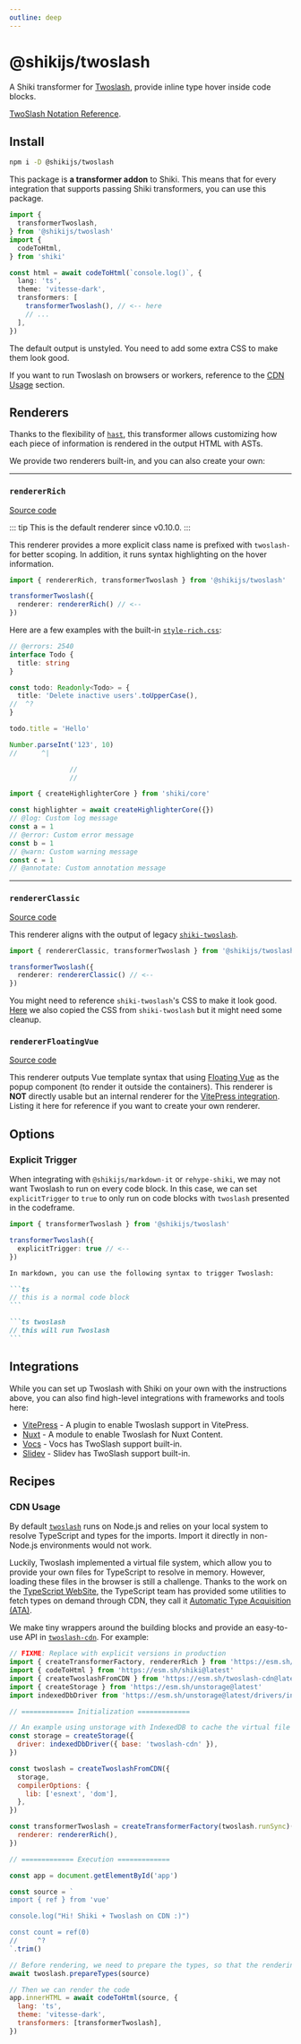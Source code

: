 ```yaml
---
outline: deep
---
```


# @shikijs/twoslash

<Badges name="@shikijs/twoslash" />

A Shiki transformer for [Twoslash](https://github.com/twoslashes/twoslash), provide inline type hover inside code blocks.

[TwoSlash Notation Reference](https://twoslash.netlify.app/refs/notations).

## Install

```bash
npm i -D @shikijs/twoslash
```

This package is **a transformer addon** to Shiki. This means that for every integration that supports passing Shiki transformers, you can use this package.

```ts twoslash
import {
  transformerTwoslash,
} from '@shikijs/twoslash'
import {
  codeToHtml,
} from 'shiki'

const html = await codeToHtml(`console.log()`, {
  lang: 'ts',
  theme: 'vitesse-dark',
  transformers: [
    transformerTwoslash(), // <-- here
    // ...
  ],
})
```

The default output is unstyled. You need to add some extra CSS to make them look good.

If you want to run Twoslash on browsers or workers, reference to the [CDN Usage](#cdn-usage) section.

## Renderers

Thanks to the flexibility of [`hast`](https://github.com/syntax-tree/hast), this transformer allows customizing how each piece of information is rendered in the output HTML with ASTs.

We provide two renderers built-in, and you can also create your own:

---

### `rendererRich`

[Source code](https://github.com/shikijs/shiki/blob/main/packages/twoslash/src/renderer-rich.ts)

::: tip
This is the default renderer since v0.10.0.
:::

This renderer provides a more explicit class name is prefixed with `twoslash-` for better scoping.
In addition, it runs syntax highlighting on the hover information.

```ts twoslash
import { rendererRich, transformerTwoslash } from '@shikijs/twoslash'

transformerTwoslash({
  renderer: rendererRich() // <--
})
```

Here are a few examples with the built-in [`style-rich.css`](https://github.com/shikijs/shiki/blob/main/packages/twoslash/style-rich.css):

<!-- eslint-skip -->

```ts twoslash
// @errors: 2540
interface Todo {
  title: string
}

const todo: Readonly<Todo> = {
  title: 'Delete inactive users'.toUpperCase(),
//  ^?
}

todo.title = 'Hello'

Number.parseInt('123', 10)
//      ^|

               //
               //
```

```ts twoslash
import { createHighlighterCore } from 'shiki/core'

const highlighter = await createHighlighterCore({})
// @log: Custom log message
const a = 1
// @error: Custom error message
const b = 1
// @warn: Custom warning message
const c = 1
// @annotate: Custom annotation message
```

---

### `rendererClassic`

[Source code](https://github.com/shikijs/shiki/blob/main/packages/twoslash/src/renderer-classic.ts)

This renderer aligns with the output of legacy [`shiki-twoslash`](https://github.com/shikijs/twoslash).

```ts twoslash
import { rendererClassic, transformerTwoslash } from '@shikijs/twoslash'

transformerTwoslash({
  renderer: rendererClassic() // <--
})
```

You might need to reference `shiki-twoslash`'s CSS to make it look good. [Here](https://github.com/shikijs/shiki/blob/main/packages/twoslash/style-classic.css) we also copied the CSS from `shiki-twoslash` but it might need some cleanup.

### `rendererFloatingVue`

[Source code](https://github.com/shikijs/shiki/blob/main/packages/vitepress-twoslash/src/renderer-floating-vue.ts)

This renderer outputs Vue template syntax that using [Floating Vue](https://floating-vue.starpad.dev/) as the popup component (to render it outside the containers). This renderer is **NOT** directly usable but an internal renderer for the [VitePress integration](/packages/vitepress#twoslash). Listing it here for reference if you want to create your own renderer.

## Options

### Explicit Trigger

When integrating with `@shikijs/markdown-it` or `rehype-shiki`, we may not want Twoslash to run on every code block. In this case, we can set `explicitTrigger` to `true` to only run on code blocks with `twoslash` presented in the codeframe.

```ts twoslash
import { transformerTwoslash } from '@shikijs/twoslash'

transformerTwoslash({
  explicitTrigger: true // <--
})
```

````md
In markdown, you can use the following syntax to trigger Twoslash:

```ts
// this is a normal code block
```

```ts twoslash
// this will run Twoslash
```
````

## Integrations

While you can set up Twoslash with Shiki on your own with the instructions above, you can also find high-level integrations with frameworks and tools here:

- [VitePress](/packages/vitepress#twoslash) - A plugin to enable Twoslash support in VitePress.
- [Nuxt](/packages/nuxt#twoslash) - A module to enable Twoslash for Nuxt Content.
- [Vocs](https://vocs.dev/docs/guides/twoslash) - Vocs has TwoSlash support built-in.
- [Slidev](https://sli.dev/features/twoslash#twoslash-integration) - Slidev has TwoSlash support built-in.

## Recipes

### CDN Usage

By default [`twoslash`](https://github.com/twoslashes/twoslash/tree/main/packages/twoslash) runs on Node.js and relies on your local system to resolve TypeScript and types for the imports. Import it directly in non-Node.js environments would not work.

Luckily, Twoslash implemented a virtual file system, which allow you to provide your own files for TypeScript to resolve in memory. However, loading these files in the browser is still a challenge. Thanks to the work on the [TypeScript WebSite](https://github.com/microsoft/TypeScript-Website), the TypeScript team has provided some utilities to fetch types on demand through CDN, they call it [Automatic Type Acquisition (ATA)](https://github.com/microsoft/TypeScript-Website/tree/v2/packages/ata).

We make tiny wrappers around the building blocks and provide an easy-to-use API in [`twoslash-cdn`](https://twoslash.netlify.app/packages/cdn). For example:

```js
// FIXME: Replace with explicit versions in production
import { createTransformerFactory, rendererRich } from 'https://esm.sh/@shikijs/twoslash@latest/core'
import { codeToHtml } from 'https://esm.sh/shiki@latest'
import { createTwoslashFromCDN } from 'https://esm.sh/twoslash-cdn@latest'
import { createStorage } from 'https://esm.sh/unstorage@latest'
import indexedDbDriver from 'https://esm.sh/unstorage@latest/drivers/indexedb'

// ============= Initialization =============

// An example using unstorage with IndexedDB to cache the virtual file system
const storage = createStorage({
  driver: indexedDbDriver({ base: 'twoslash-cdn' }),
})

const twoslash = createTwoslashFromCDN({
  storage,
  compilerOptions: {
    lib: ['esnext', 'dom'],
  },
})

const transformerTwoslash = createTransformerFactory(twoslash.runSync)({
  renderer: rendererRich(),
})

// ============= Execution =============

const app = document.getElementById('app')

const source = `
import { ref } from 'vue'

console.log("Hi! Shiki + Twoslash on CDN :)")

const count = ref(0)
//     ^?
`.trim()

// Before rendering, we need to prepare the types, so that the rendering can happen synchronously
await twoslash.prepareTypes(source)

// Then we can render the code
app.innerHTML = await codeToHtml(source, {
  lang: 'ts',
  theme: 'vitesse-dark',
  transformers: [transformerTwoslash],
})
```
